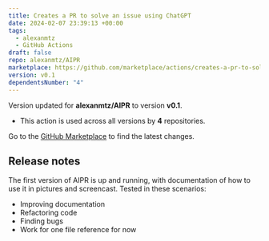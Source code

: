 ```yaml
---
title: Creates a PR to solve an issue using ChatGPT
date: 2024-02-07 23:39:13 +00:00
tags:
  - alexanmtz
  - GitHub Actions
draft: false
repo: alexanmtz/AIPR
marketplace: https://github.com/marketplace/actions/creates-a-pr-to-solve-an-issue-using-chatgpt
version: v0.1
dependentsNumber: "4"
---
```



Version updated for **alexanmtz/AIPR** to version **v0.1**.
- This action is used across all versions by **4** repositories.

Go to the [GitHub Marketplace](https://github.com/marketplace/actions/creates-a-pr-to-solve-an-issue-using-chatgpt) to find the latest changes.

## Release notes

The first version of AIPR is up and running, with documentation of how to use it in pictures and screencast.
Tested in these scenarios:
- Improving documentation
- Refactoring code
- Finding bugs
- Work for one file reference for now
